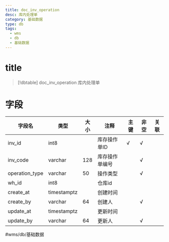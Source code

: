 ```yaml
---
title: doc_inv_operation
desc: 库内处理单
category: 基础数据
type: db
tags:
  - wms
  - db
  - 基础数据
---
```


# title
>[!dbtable] doc_inv_operation
> 库内处理单

# 字段
| 字段名 | 类型 | 大小 | 注释 | 主键 | 非空 | 关联 |
| --- | --- | --- | --- | --- | --- | --- |
| inv_id | int8 |  | 库存操作单ID | √ | √ |  |
| inv_code | varchar | 128 | 库存操作单编号 |  | √ |  |
| operation_type | varchar | 50 | 操作类型 |  | √ |  |
| wh_id | int8 |  | 仓库id |  |  |  |
| create_at | timestamptz |  | 创建时间 |  |  |  |
| create_by | varchar | 64 | 创建人 |  | √ |  |
| update_at | timestamptz |  | 更新时间 |  |  |  |
| update_by | varchar | 64 | 更新人 |  | √ |  |
#wms/db/基础数据
